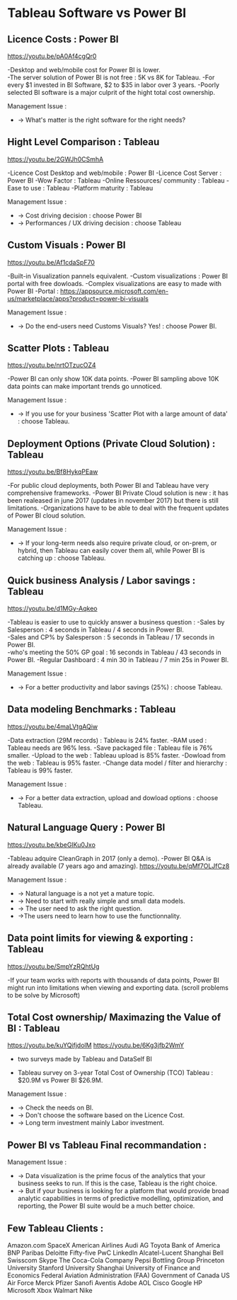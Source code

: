 
# Tableau Software vs Power BI 

## Licence Costs : Power BI 
https://youtu.be/pA0Af4cgQr0

-Desktop and web/mobile cost for Power BI is lower.  
-The server solution of Power BI is not free : 5K vs 8K for Tableau. 
-For every $1 invested in BI Software, $2 to $35 in labor over 3 years. 
-Poorly selected BI software is a major culprit of the hight total cost ownership. 

Management Issue : 
* -> What's matter is the right software for the right needs? 


## Hight Level Comparison : Tableau
https://youtu.be/2GWJh0CSmhA

-Licence Cost  Desktop and web/mobile : Power BI 
-Licence Cost Server : Power BI 
-Wow Factor : Tableau 
-Online Ressources/ community : Tableau 
-Ease to use : Tableau 
-Platform maturity : Tableau 

Management Issue : 
* -> Cost driving decision : choose Power BI 
* -> Performances / UX driving decision : choose Tableau 


## Custom Visuals : Power BI 
https://youtu.be/Af1cdaSpF70

-Built-in Visualization pannels equivalent. 
-Custom visualizations : Power BI portal with free dowloads.
-Complex visualizations are easy to made with Power BI 
-Portal : https://appsource.microsoft.com/en-us/marketplace/apps?product=power-bi-visuals


Management Issue : 
* -> Do the end-users need Customs Visuals? Yes! : choose Power BI. 


## Scatter Plots : Tableau 
https://youtu.be/nrtOTzucOZ4

-Power BI can only show 10K data points. 
-Power BI sampling above 10K data points can make important trends go unnoticed. 

Management Issue : 
* -> If you use for your business 'Scatter Plot with a large amount of data' : choose Tableau.  


## Deployment Options (Private Cloud Solution) : Tableau 
https://youtu.be/Bf8HykqPEaw

-For public cloud deployments, both Power BI and Tableau have very comprehensive frameworks. 
-Power BI Private Cloud solution is new : it has been realeased in june 2017 (updates in november 2017) but there is still limitations. 
-Organizations have to be able to deal with the frequent updates of Power BI cloud solution. 

Management Issue : 
* -> If your long-term needs also require private cloud, or on-prem, or hybrid, then Tableau can easily cover them all, while Power BI is catching up : choose Tableau. 


## Quick business Analysis / Labor savings : Tableau 
https://youtu.be/d1MGy-Aqkeo

-Tableau is easier to use to quickly answer a business question : 
	-Sales by Salesperson : 4 seconds in Tableau / 4 seconds in Power BI.  
	-Sales  and CP% by Salesperson : 5 seconds in Tableau / 17 seconds in Power BI.  
	-who's meeting the 50% GP goal : 16 seconds in Tableau / 43 seconds in Power BI. 
-Regular Dashboard : 4 min 30 in Tableau / 7 min 25s in Power BI. 

Management Issue : 
* -> For a better productivity and labor savings (25%) : choose Tableau. 


## Data modeling Benchmarks : Tableau 
https://youtu.be/4maLVtgAQiw

-Data extraction (29M records) : Tableau is 24% faster. 
-RAM used : Tableau needs are 96% less. 
-Save packaged file : Tableau file is 76% smaller. 
-Upload to the web : Tableau upload is 85% faster.
-Dowload from the web : Tableau is 95% faster. 
-Change data model / filter and hierarchy : Tableau is 99% faster. 



Management Issue : 
* -> For a better data extraction, upload and dowload options : choose Tableau.


## Natural Language Query : Power BI 
https://youtu.be/kbeGIKu0Jxo
 
-Tableau adquire CleanGraph in 2017 (only a demo). 
-Power BI Q&A is already available (7 years ago and amazing). https://youtu.be/qMf7OLJfCz8

Management Issue : 
* -> Natural language is a not yet a mature topic. 
* -> Need to start with really simple and small data models.
* -> The user need to ask the right question. 
* ->The users need to learn how to use the functionnality. 


## Data point limits for viewing & exporting : Tableau
https://youtu.be/SmpYzRQhtUg

-If your team works with reports with thousands of data points, Power BI might run into limitations when viewing and exporting data. (scroll problems to be solve by Microsoft)


## Total Cost ownership/ Maximazing the Value of BI : Tableau 
https://youtu.be/kuYQifjdolM
https://youtu.be/6Kg3jfb2WmY
* two surveys made by Tableau and DataSelf BI

- Tableau survey on 3-year Total Cost of Ownership (TCO)
Tableau : $20.9M vs Power BI $26.9M. 

Management Issue : 
* -> Check the needs on BI. 
* -> Don't choose the software based on the Licence Cost.  
* -> Long term investment mainly Labor investment. 


## Power BI vs Tableau Final recommandation : 

Management Issue : 
* -> Data visualization is the prime focus of the analytics that your business seeks to run. If this is the case, Tableau is the right choice. 
* -> But if your business is looking for a platform that would provide broad analytic capabilities in terms of predictive modelling, optimization, and reporting, the Power BI suite would be a much better choice. 

## Few Tableau Clients : 
Amazon.com
SpaceX
American Airlines
Audi AG
Toyota
Bank of America
BNP Paribas
Deloitte
Fifty-five
PwC
LinkedIn
Alcatel-Lucent Shanghai Bell
Swisscom
Skype
The Coca-Cola Company
Pepsi Bottling Group
Princeton University
Stanford University
Shanghai University of Finance and Economics
Federal Aviation Administration (FAA)
Government of Canada
US Air Force
Merck
Pfizer
Sanofi Aventis
Adobe
AOL
Cisco
Google
HP
Microsoft Xbox
Walmart
Nike
```
